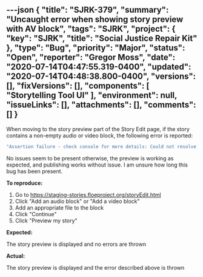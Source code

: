 ---json
{
  "title": "SJRK-379",
  "summary": "Uncaught error when showing story preview with AV block",
  "tags": "SJRK",
  "project": {
    "key": "SJRK",
    "title": "Social Justice Repair Kit"
  },
  "type": "Bug",
  "priority": "Major",
  "status": "Open",
  "reporter": "Gregor Moss",
  "date": "2020-07-14T04:47:55.319-0400",
  "updated": "2020-07-14T04:48:38.800-0400",
  "versions": [],
  "fixVersions": [],
  "components": [
    "Storytelling Tool UI"
  ],
  "environment": null,
  "issueLinks": [],
  "attachments": [],
  "comments": []
}
---
When moving to the story preview part of the Story Edit page, if the story contains a non-empty audio or video block, the following error is reported:

```javascript
"Assertion failure - check console for more details: Could not resolve reference {that}.dom.mediaPlayer.0 to a value"
```

No issues seem to be present otherwise, the preview is working as expected, and publishing works without issue. I am unsure how long this bug has been present.

**To reproduce:**

1. Go to <https://staging-stories.floeproject.org/storyEdit.html>
2. Click "Add an audio block" or "Add a video block"
3. Add an appropriate file to the block
4. Click "Continue"
5. Click "Preview my story"

**Expected:**

The story preview is displayed and no errors are thrown

**Actual:**

The story preview is displayed and the error described above is thrown

        
